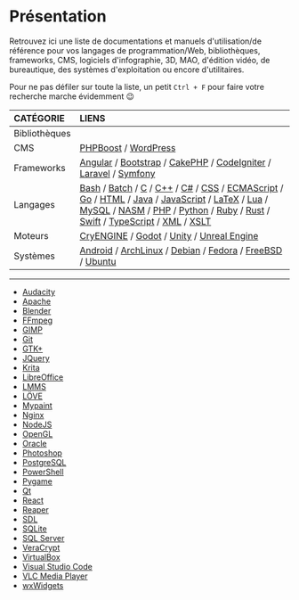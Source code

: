 # Présentation

Retrouvez ici une liste de documentations et manuels d'utilisation/de référence pour vos langages de programmation/Web, bibliothèques, frameworks, CMS, logiciels d'infographie, 3D, MAO, d'édition vidéo, de bureautique, des systèmes d'exploitation ou encore d'utilitaires.

Pour ne pas défiler sur toute la liste, un petit `Ctrl + F` pour faire votre recherche marche évidemment 😉

|CATÉGORIE|LIENS|
|:--|:--|
|Bibliothèques||
|CMS|[PHPBoost](https://www.phpboost.com/wiki/wiki.php) / [WordPress](https://codex.wordpress.org/fr:Accueil)|
|Frameworks|[Angular](https://angular.io/docs) / [Bootstrap](https://getbootstrap.com/docs/4.3) / [CakePHP](https://book.cakephp.org/3.0/fr/index.html) / [CodeIgniter](https://codeigniter.com/docs) / [Laravel](https://laravel.com/docs/5.8) / [Symfony](https://symfony.com/doc)|
|Langages|[Bash](https://www.gnu.org/software/bash/manual/bashref.html) / [Batch](https://docs.microsoft.com/en-us/azure/batch) / [C](https://fr.cppreference.com/w/c) / [C++](https://fr.cppreference.com) / [C#](https://docs.microsoft.com/fr-fr/dotnet/csharp/index) / [CSS](https://www.w3.org/TR/css-color-4) / [ECMAScript](http://www.ecma-international.org/publications/standards/Ecma-262.htm) / [Go](https://golang.org/doc) / [HTML](https://www.w3.org/TR/html) / [Java](https://docs.oracle.com/en/java/javase/index.html) / [JavaScript](https://developer.mozilla.org/fr/docs/Web/JavaScript/Reference) / [LaTeX](https://www.latex-project.org/help/documentation) / [Lua](https://www.lua.org/docs.html) / [MySQL](https://dev.mysql.com/doc/refman/8.0/en) / [NASM](https://www.nasm.us/doc) / [PHP](https://www.php.net/manual/fr/index.php) / [Python](https://docs.python.org/3) / [Ruby](https://ruby-doc.org) / [Rust](https://doc.rust-lang.org) / [Swift](https://swift.org/documentation) / [TypeScript](https://www.typescriptlang.org/docs) / [XML](https://www.w3.org/TR/xml) / [XSLT](https://www.w3.org/TR/xslt-30)|
|Moteurs|[CryENGINE](https://docs.cryengine.com/display/CEMANUAL/CRYENGINE+V+Manual) / [Godot](http://docs.godotengine.org/en/3.1) / [Unity](https://docs.unity3d.com/Manual/index.html) / [Unreal Engine](https://docs.unrealengine.com/en-us)|
|Systèmes|[Android](https://developer.android.com/docs) / [ArchLinux](https://wiki.archlinux.fr) / [Debian](https://www.debian.org/doc/index.fr.html) / [Fedora](https://doc.fedora-fr.org/wiki/Accueil) / [FreeBSD](https://www.freebsd.org/doc/fr/books/handbook) / [Ubuntu](https://doc.ubuntu-fr.org)|

---

+ [Audacity](https://manual.audacityteam.org/index.html)
+ [Apache](https://httpd.apache.org/docs/2.2/fr)
+ [Blender](https://docs.blender.org)
+ [FFmpeg](https://ffmpeg.org/documentation.html)
+ [GIMP](https://docs.gimp.org/2.10/fr)
+ [Git](https://git-scm.com/doc)
+ [GTK+](https://www.gtk.org/documentation.php)
+ [JQuery](https://api.jquery.com)
+ [Krita](https://docs.krita.org/fr/index.html)
+ [LibreOffice](https://wiki.documentfoundation.org/Documentation/fr)
+ [LMMS](https://lmms.io/documentation)
+ [LÖVE](https://love2d.org/wiki/love_(Fran%C3%A7ais))
+ [Mypaint](https://github.com/mypaint/mypaint/wiki/Documentation)
+ [Nginx](https://nginx.org/en/docs)
+ [NodeJS](https://nodejs.org/en/docs)
+ [OpenGL](https://www.opengl.org/documentation)
+ [Oracle](https://docs.oracle.com/cd/B19306_01/index.htm)
+ [Photoshop](https://helpx.adobe.com/content/dam/help/en/pdf/photoshop_reference.pdf)
+ [PostgreSQL](https://docs.postgresql.fr)
+ [PowerShell](https://docs.microsoft.com/fr-fr/powershell)
+ [Pygame](https://www.pygame.org/docs)
+ [Qt](https://doc.qt.io)
+ [React](https://reactjs.org/docs)
+ [Reaper](https://www.reaper.fm/userguide.php)
+ [SDL](https://wiki.libsdl.org)
+ [SQLite](https://sqlite.org/docs.html)
+ [SQL Server](https://docs.microsoft.com/fr-fr/sql)
+ [VeraCrypt](https://www.veracrypt.fr/en/Documentation.html)
+ [VirtualBox](https://www.virtualbox.org/wiki/Documentation)
+ [Visual Studio Code](https://code.visualstudio.com/Docs)
+ [VLC Media Player](https://www.videolan.org/doc)
+ [wxWidgets](https://www.wxwidgets.org/docs)
